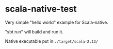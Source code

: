 # scala-native-test

Very simple "hello world" example for Scala-native.

"sbt run" will build and run it.

Native executable put in `./target/scala-2.13/`



